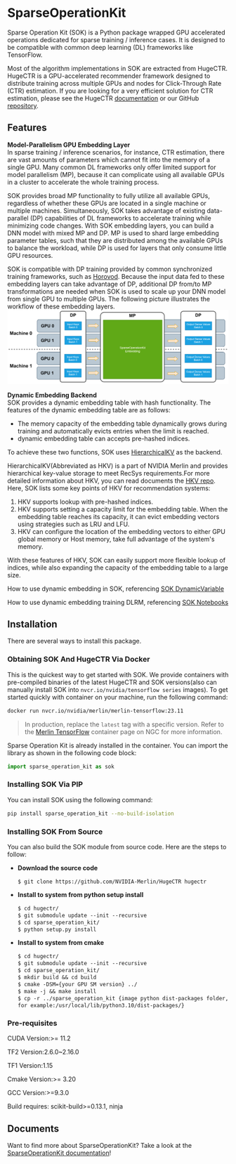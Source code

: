 # SparseOperationKit #
Sparse Operation Kit (SOK) is a Python package wrapped GPU accelerated operations dedicated for sparse training / inference cases. It is designed to be compatible with common deep learning (DL) frameworks like TensorFlow.

Most of the algorithm implementations in SOK are extracted from HugeCTR. HugeCTR is a GPU-accelerated recommender framework designed to distribute training across multiple GPUs and nodes for Click-Through Rate (CTR) estimation. If you are looking for a very efficient solution for CTR estimation, please see the HugeCTR [documentation](https://github.com/NVIDIA-Merlin/HugeCTR#readme) or our GitHub [repository](https://github.com/NVIDIA-Merlin/HugeCTR).

## Features ##
**Model-Parallelism GPU Embedding Layer** <br>
In sparse training / inference scenarios, for instance, CTR estimation, there are vast amounts of parameters which cannot fit into the memory of a single GPU. Many common DL frameworks only offer limited support for model parallelism (MP), because it can complicate using all available GPUs in a cluster to accelerate the whole training process.

SOK provides broad MP functionality to fully utilize all available GPUs, regardless of whether these GPUs are located in a single machine or multiple machines. Simultaneously, SOK takes advantage of existing data-parallel (DP) capabilities of DL frameworks to accelerate training while minimizing code changes. With SOK embedding layers, you can build a DNN model with mixed MP and DP. MP is used to shard large embedding parameter tables, such that they are distributed among the available GPUs to balance the workload, while DP is used for layers that only consume little GPU resources.

SOK is compatible with DP training provided by common synchronized training frameworks, such as [Horovod](https://horovod.ai). Because the input data fed to these embedding layers can take advantage of DP, additional DP from/to MP transformations are needed when SOK is used to scale up your DNN model from single GPU to multiple GPUs. The following picture illustrates the workflow of these embedding layers.
![WorkFlowOfEmbeddingLayer](documents/source/images/workflow_of_embeddinglayer.png)

**Dynamic Embedding Backend** <br>
SOK provides a dynamic embedding table with hash functionality. The features of the dynamic embedding table are as follows:
- The memory capacity of the embedding table dynamically grows during training and automatically evicts entries when the limit is reached.
- dynamic embedding table can accepts pre-hashed indices.

To achieve these two functions, SOK uses [HierarchicalKV](https://github.com/NVIDIA-Merlin/HierarchicalKV) as the backend.

HierarchicalKV(Abbreviated as HKV) is a part of NVIDIA Merlin and provides hierarchical key-value storage to meet RecSys requirements.For more detailed information about HKV, you can read documents the [HKV repo](https://github.com/NVIDIA-Merlin/HierarchicalKV). Here, SOK lists some key points of HKV for recommendation systems:
1. HKV supports lookup with pre-hashed indices.
2. HKV supports setting a capacity limit for the embedding table. When the embedding table reaches its capacity, it can evict embedding vectors using strategies such as LRU and LFU.
3. HKV can configure the location of the embedding vectors to either GPU global memory or Host memory, take full advantage of the system's memory.

With these features of HKV, SOK can easily support more flexible lookup of indices, while also expanding the capacity of the embedding table to a large size.

How to use dynamic embedding in SOK, referencing [SOK DynamicVariable](https://nvidia-merlin.github.io/HugeCTR/sparse_operation_kit/master/get_started/get_started.html#sok-dynamicvariable)

How to use dynamic embedding training DLRM, referencing [SOK Notebooks](https://github.com/NVIDIA-Merlin/HugeCTR/tree/main/sparse_operation_kit/notebooks)

## Installation ##
There are several ways to install this package. <br>

### Obtaining SOK And HugeCTR Via Docker ###
This is the quickest way to get started with SOK.
We provide containers with pre-compiled binaries of the latest HugeCTR and SOK versions(also can manually install SOK into `nvcr.io/nvidia/tensorflow series` images).
To get started quickly with container on your machine, run the following command:

```bash
docker run nvcr.io/nvidia/merlin/merlin-tensorflow:23.11
```

> In production, replace the `latest` tag with a specific version.
> Refer to the [Merlin TensorFlow](https://catalog.ngc.nvidia.com/orgs/nvidia/teams/merlin/containers/merlin-tensorflow)
> container page on NGC for more information.

Sparse Operation Kit is already installed in the container.
You can import the library as shown in the following code block:

```python
import sparse_operation_kit as sok
```

### Installing SOK Via PIP ###
You can install SOK using the following command:
```bash
pip install sparse_operation_kit --no-build-isolation
```

### Installing SOK From Source ###
You can also build the SOK module from source code. Here are the steps to follow: <br>
+ **Download the source code**
    ```shell
    $ git clone https://github.com/NVIDIA-Merlin/HugeCTR hugectr
    ```
+ **Install to system from python setup install**
    ```shell
    $ cd hugectr/
    $ git submodule update --init --recursive
    $ cd sparse_operation_kit/
    $ python setup.py install
    ```

+ **Install to system from cmake**
    ```shell
    $ cd hugectr/
    $ git submodule update --init --recursive
    $ cd sparse_operation_kit/
    $ mkdir build && cd build
    $ cmake -DSM={your GPU SM version} ../
    $ make -j && make install
    $ cp -r ../sparse_operation_kit {image python dist-packages folder, for example:/usr/local/lib/python3.10/dist-packages/}
    ```

### Pre-requisites ###
CUDA Version:>= 11.2

TF2 Version:2.6.0~2.16.0

TF1 Version:1.15

Cmake Version:>= 3.20

GCC Version:>=9.3.0

Build requires: scikit-build>=0.13.1, ninja

## Documents ##
Want to find more about SparseOperationKit? Take a look at the [SparseOperationKit documentation](https://nvidia-merlin.github.io/HugeCTR/sparse_operation_kit/master/index.html)!
